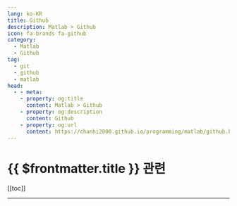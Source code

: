 ```yaml
---
lang: ko-KR
title: Github
description: Matlab > Github
icon: fa-brands fa-github
category:
  - Matlab
  - Github
tag: 
  - git
  - github
  - matlab
head:  
  - - meta:
    - property: og:title
      content: Matlab > Github
    - property: og:description
      content: Github
    - property: og:url
      content: https://chanhi2000.github.io/programming/matlab/github.html
---
```


# {{ $frontmatter.title }} 관련

[[toc]]

---

<TagLinks />
